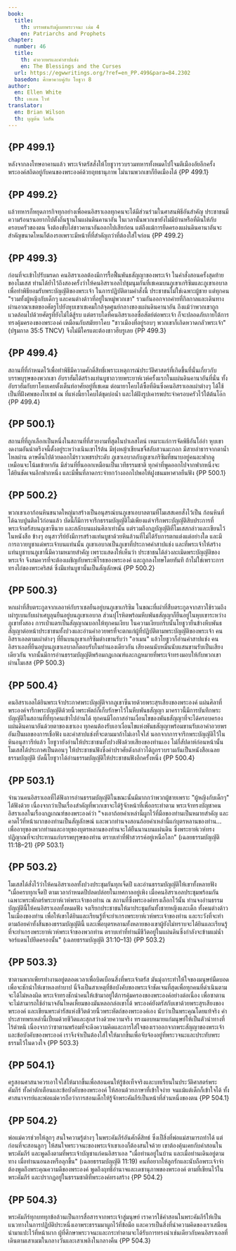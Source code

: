 ```yaml
---
book:
  title:
    th: บรรพชนกับผู้เผยพระวจนะ เล่ม 4
    en: Patriarchs and Prophets
chapter:
  number: 46
  title:
    th: คำอวยพรและคำสาปแช่ง
    en: The Blessings and the Curses
  url: https://egwwritings.org/?ref=en_PP.499&para=84.2302
  basedon: ศึกษาควบคู่กับ โยชูวา 8
author:
  en: Ellen White
  th: เอเลน ไวท์
translator:
  en: Brian Wilson
  th: บุญต้น วิลสัน
---
```


## {PP 499.1}

หลังจากลงโทษอาคานแล้ว พระเจ้าตรัสสั่งให้โยชูวารวบรวมทหารทั้งหมดไปโจมตีเมืองอัยอีกครั้ง พระองค์สถิตอยู่กับคนของพระองค์ด้วยฤทธานุภาพ ไม่นานพวกเขาก็ยึดเมืองได้ {PP 499.1}

## {PP 499.2}

แล้วทหารก็หยุดภารกิจทุกอย่างเพื่อคนอิสราเอลทุกคนจะได้มีส่วนร่วมในศาสนพิธีอันสำคัญ ประชาชนมีความร้อนรนอยากไปตั้งถิ่นฐานในแผ่นดินคานาอัน ในเวลานั้นพวกเขายังไม่มีบ้านหรือที่ดินให้กับครอบครัวของตน จึงต้องขับไล่ชาวคานาอันออกไปเสียก่อน แต่ถึงแม้การยึดครองแผ่นดินคานาอันจะสำคัญขนาดไหนก็ต้องรอเพราะมีหน้าที่ที่สำคัญกว่าที่ต้องใส่ใจก่อน {PP 499.2}

## {PP 499.3}

ก่อนที่จะเข้าไปรับมรดก คนอิสราเอลต้องมีการรื้อฟื้นพันธสัญญาของพระเจ้า ในคำสั่งสอนครั้งสุดท้ายของโมเสส ท่านได้ย้ำไว้ถึงสองครั้งว่าให้คนอิสราเอลไปชุมนุมกันที่เชเคมบนภูเขาเกริซิมและภูเขาเอบาล เพื่อทำพิธียอมรับพระบัญญัติของพระเจ้า ในการปฏิบัติตามคำสั่งนี้ ประชาชนไม่ใช่เฉพาะผู้ชาย แต่ทุกคน "รวมทั้งผู้หญิงกับเด็กๆ และคนต่างด้าวที่อยู่ในหมู่พวกเขา" รวมกันออกจากค่ายที่กิลกาลและเดินทางผ่านอาณาเขตของศัตรูไปยังหุบเขาเชเคมใกล้จุดศูนย์กลางของแผ่นดินคานาอัน ถึงแม้ว่าพวกเขาถูกแวดล้อมไปด้วยศัตรูที่ยังไม่ได้สู้รบ แต่ตราบใดที่คนอิสราเอลซื่อสัตย์ต่อพระเจ้า ก็จะปลอดภัยภายใต้การทรงคุ้มครองของพระองค์ เหมือนกับสมัยยาโคบ "ชาวเมืองที่อยู่รอบๆ พวกเขาก็เกิดหวาดกลัวพระเจ้า" (ปฐมกาล 35:5 TNCV) จึงไม่มีใครแตะต้องชาวฮีบรูเลย {PP 499.3}

## {PP 499.4}

สถานที่ที่กำหนดไว้เพื่อทำพิธีมีความศักดิ์สิทธิ์เพราะเหตุการณ์ประวัติศาสตร์ที่เกิดขึ้นที่นั่นเกี่ยวกับบรรพบุรุษของพวกเขา อับราฮัมได้สร้างแท่นบูชาถวายพระยาห์เวห์ครั้งแรกในแผ่นดินคานาอันที่นั่น ทั้งอับราฮัมกับยาโคบเคยตั้งเต็นท์อาศัยอยู่ที่เชเคม ต่อมายาโคบได้ซื้อที่ดินซึ่งคนอิสราเอลเผ่าต่างๆ ได้ใช้เป็นที่ฝังศพของโยเซฟ ณ ที่แห่งนี้ยาโคบได้ขุดบ่อน้ำ และได้ฝังรูปเคารพประจำครอบครัวไว้ใต้ต้นโอ๊ก {PP 499.4}

## {PP 500.1}

สถานที่ที่ถูกเลือกเป็นหนึ่งในสถานที่ที่สวยงามที่สุดในปาเลสไตน์ เหมาะแก่การจัดพิธีอันโอ่อ่า หุบเขางดงามอันน่าตรึงจนี้ตั้งอยู่ระหว่างเนินเขาไร้ต้น มีทุ่งหญ้าเขียนขจี่สลับสวนมะกอก มีสายลำธารจากตาน้ำไหลผ่าน ดาษดื่นไปด้วยดอกไม้ราวเพชรประดับ ภูเขาเอบาลกับภูเขาเกริซิมที่ขนาบอยู่คนละฟากดูเหมือนจะโน้มเข้าหากัน มีส่วนที่ยื่นออกเหมือนเป็นเวทีธรรมชาติ ทุกคำที่พูดออกไปจากฟากหนึ่งจะได้ยินชัดเจนอีกฟากหนึ่ง และมีพื้นที่ลาดกระจ่ายกว้างออกไปพอให้ฝูงชนมหาศาลยืนฟัง {PP 500.1}

## {PP 500.2}

พวกเขาเอาก้อนหินขนาดใหญ่มาสร้างเป็นอนุสรณ์บนภูเขาเอบาลตามที่โมเสสเคยสั่งไว้เป็น ก้อนหินที่ได้ฉาบปูนติดไว้ก่อนแล้ว บัดนี้ก็มีการจารึกธรรมบัญญัติไม่เพียงแต่จารึกพระบัญญัติสิบประการที่พระเจ้าตรัสบนภูเขาซีนาย และสลักบนแผ่นศิลาเท่านั้น แต่รวมถึงกฎบัญญัติที่โมเสสกล่าวและเขียนไว้ในหนังสือ ข้างๆ อนุสาวรีย์ยังมีการสร้างแท่นบูชาด้วยหินล้วนที่ไม่ได้รับการตกแต่งแต่อย่างใด และมีการถวายบูชาแด่พระเจ้าบนแท่นนั้น ภูเขาเอบาลเป็นภูเขาที่ประกาศคำสาปแช่ง และที่พระเจ้าให้สร้างแท่นบูชาบนภูเขานี้มีความหมายสำคัญ เพราะแสดงให้เห็นว่า ประชาชนได้ล่วงละเมิดพระบัญญัติของพระเจ้า จึงสมควรที่จะต้องเผชิญกับพระพิโรธของพระองค์ และถูกลงโทษโดยทันที ถ้าไม่ใช่เพราะการทรงไถ่ของพระคริสต์ ซึ่งมีแท่นบูชานั้นเป็นสัญลักษณ์ {PP 500.2}

## {PP 500.3}

หกเผ่าที่สืบตระกูลจากเลอาห์กับราเชลยืนอยู่บนภูเขาเกริซิม ในขณะที่เผ่าที่สืบตระกูลจากสาวใช้รวมถึงเผ่ารูเบนกับเผ่าเศบูลุนยืนอยู่บนภูเขาเอบาล ส่วนปุโรหิตพร้อมหีบพันธสัญญาก็ยืนอยู่ในหุบเขาระหว่างภูเขาทั้งสอง การเป่าแตรเป็นสัญญาณบอกให้ทุกคนเงียบ ในความเงียบกริบนั้นโยชูวายืนข้างหีบพันธสัญญาต่อหน้าประชาชนทั้งปวงและอ่านคำอวยพรที่จะตกแก่ผู้ที่ปฏิบัติตามพระบัญญัติของพระเจ้า คนอิสราเอลตามเผ่าต่างๆ ที่ยืนบนภูเขาเกริซิมต่างขานรับว่า "อาเมน" แล้วโยชูวาก็อ่านคำสาปแช่ง คนอิสราเอลที่ยืนอยู่บนภูเขาเอบาลก็ตอบรับในทำนองเดียวกัน เสียงคนนับหมื่นนับแสนขานรับเป็นเสียงเดียวกัน จากนั้นมีการอ่านธรรมบัญญัติพร้อมกฎเกณฑ์และกฎหมายที่พระเจ้าทรงมอบให้กับพวกเขาผ่านโมเสส {PP 500.3}

## {PP 500.4}

คนอิสราเอลได้ยินพระเจ้าประกาศพระบัญญัติจากภูเขาซีนายด้วยพระสุรเสียงของพระองค์ แผ่นศิลาที่พระองค์จารึกพระบัญญัติด้วยนิ้วพระหัตถ์ก็เก็บรักษาไว้ในหีบพันธสัญญา มาคราวนี้มีการบันทึกพระบัญญัติในสถานที่ที่ทุกคนเข้าไปอ่านได้ ทุกคนมีโอกาสอ่านเงื่อนไขของพันธสัญญาที่จะได้ครอบครองแผ่นดินคานาอันด้วยตาของเขาเอง ทุกคนต้องรับเอาเงื่อนไขแห่งพันธสัญญาพร้อมขานรับเอาคำอวยพรอันเป็นผลของการเชื่อฟัง และคำสาปแช่งที่จะตามมาถ้าไม่เอาใจใส่ นอกจากการจารึกพระบัญญัติไว้ในหินอนุสาวรีย์แล้ว โยชูวายังอ่านให้ประชาชนทั้งปวงฟังด้วยเสียงของท่านเอง ไม่กี่สัปดาห์ก่อนหน้านั้นโมเสสได้ประกาศเป็นตอนๆ ให้ประชาชนฟังซึ่งคำปราศัยดังกล่าวได้ถูกรวบรวมกันเป็นหนังสือเฉลยธรรมบัญญัติ บัดนี้โยชูวาได้อ่านธรรมบัญญัติให้ประชาชนฟังอีกครั้งหนึ่ง {PP 500.4}

## {PP 503.1}

จำนวนคนอิสราเอลที่ได้ฟังการอ่านธรรมบัญญัติในขณะนั้นมีมากกว่าพวกผู้ชายเพราะ "ผู้หญิงกับเด็กๆ" ได้ฟังด้วย เนื่องจากว่าเป็นเรื่องสำคัญที่พวกเขาจะได้รู้จักหน้าที่เพื่อกระทำตาม พระเจ้าทรงบัญชาคนอิสราเอลในเรื่องกฎเกณฑ์ของพระองค์ว่า "จงเอาถ้อยคำเหล่านี้ผูกไว้ที่มือของท่านเป็นหมายสำคัญ และคาดไว้ที่หน้าผากของท่านเป็นสัญลักษณ์ และพวกท่านจงสอนถ้อยคำเหล่านี้แก่บุตรหลานของท่าน…เพื่ออายุของพวกท่านและอายุของบุตรหลานของท่านจะได้ยืนนานบนแผ่นดิน ซึ่งพระยาห์เวห์ทรงปฏิญาณที่จะประทานแก่บรรพบุรุษของท่าน ตราบเท่าที่ฟ้าสวรรค์อยู่เหนือโลก" (เฉลยธรรมบัญญัติ 11:18–21) {PP 503.1}

## {PP 503.2}

โมเสสได้สั่งไว้ว่าให้คนอิสราเอลทั้งปวงประชุมกันทุกเจ็ดปี และอ่านธรรมบัญญัติให้เขาทั้งหลายฟัง "เมื่อครบทุกเจ็ดปี ตามเวลากำหนดปีปลดปล่อยในเทศกาลอยู่เพิง เมื่อคนอิสราเอลประชุมพร้อมกันเฉพาะพระพักตร์พระยาห์เวห์พระเจ้าของท่าน ณ สถานที่ซึ่งพระองค์ทรงเลือกไว้นั้น ท่านจงอ่านธรรมบัญญัตินี้ให้คนอิสราเอลทั้งหมดฟัง จงเรียกประชาชนให้มาประชุมกันทั้งชายหญิงและเด็ก ทั้งคนต่างด้าวในเมืองของท่าน เพื่อให้เขาได้ยินและเรียนรู้ที่จะยำเกรงพระยาห์เวห์พระเจ้าของท่าน และระวังที่จะทำตามถ้อยคำทั้งสิ้นของธรรมบัญญัตินี้ และเพื่อบุตรหลานทั้งหลายของเขาผู้ยังไม่ทราบจะได้ยินและเรียนรู้ที่จะยำเกรงพระยาห์เวห์พระเจ้าของพวกท่าน ตราบเท่าที่ท่านมีชีวิตอยู่ในแผ่นดินซึ่งกำลังจะข้ามแม่น้ำจอร์แดนไปยึดครองนั้น" (เฉลยธรรมบัญญัติ 31:10–13) {PP 503.2}

## {PP 503.3}

ซาตานพากเพียรทำงานอยู่ตลอดเวลาเพื่อบิดเบือนสิ่งที่พระเจ้าตรัส มันมุ่งกระทำให้ใจของมนุษย์มืดบอดเพื่อจะชักนำให้เขาหลงทำบาป นี่จึงเป็นสาเหตุที่ข้อบังคับของพระเจ้าชัดเจนที่สุดเพื่อทุกคนที่ดำเนินตามจะได้ไม่หลงผิด พระเจ้าทรงชักนำคนให้เข้ามาอยู่ใต้การคุ้มครองของพระองค์อย่างต่อเนื่อง เพื่อซาตานจะไม่สามารถใช้อำนาจอันโหดเหี้ยมของมันหลอกล่อเขาได้ พระองค์ยังตรัสกับเขาด้วยพระสุรเสียงของพระองค์ และเขียนพระดำรัสแห่งชีวิตด้วยนิ้วพระหัตถ์ของพระองค์เอง นับว่าเป็นพระคุณโดยแท้จริง คำประสาทพรเหล่านี้เปี่ยมด้วยชีวิตและสุกสว่างด้วยความจริง ทรงมอบหมายแก่มนุษย์ให้เป็นตัวนำทางที่ไร้ตำหนิ เนื่องจากว่าซาตานพร้อมที่จะดึงความคิดและการใส่ใจของเราออกจากพระสัญญาของพระเจ้าและข้อบังคับของพระองค์ เราจึงจำเป็นต้องใส่ใจให้มากขึ้นเพื่อจับจ้องอยู่ที่พระวจนะและประทับพระธรรมไว้ในดวงใจ {PP 503.3}

## {PP 504.1}

ครูสอนศาสนาควรเอาใจใส่ให้มากขึ้นเพื่อสอนคนให้รู้ข้อเท็จจริงและบทเรียนในประวัติศาสตร์พระคัมภีร์ ทั้งคำตักเตือนและข้อบังคับของพระองค์ ให้สอนด้วยภาษาที่เข้าใจง่าย จนแม้แต่เด็กก็เข้าใจได้ ทั้งศาสนาจารย์และพ่อแม่ควรถือว่าการสอนเด็กให้รู้จักพระคัมภีร์เป็นหน้าที่ส่วนหนึ่งของตน {PP 504.1}

## {PP 504.2}

พ่อแม่ควรช่วยให้ลูกๆ สนใจความรู้ต่างๆ ในพระคัมภีร์อันศักดิ์สิทธ์ ซึ่งเป็สิ่งที่พ่อแม่สามารถทำได้ แต่ก่อนที่จะสอนลูกๆ ให้สนใจพระวจนะของพระเจ้าเขาเองก็ต้องสนใจด้วย เขาต้องคุ้นเคยกับคำสอนในพระคัมภีร์ และพูดถึงตามที่พระเจ้าบัญชาแก่คนอิสราเอล "เมื่อท่านอยู่ในบ้าน และเมื่อท่านเดินอยู่ตามทาง เมื่อท่านนอนลงหรือลุกขึ้น" (เฉลยธรรมบัญญัติ 11:19) คนที่อยากให้ลูกรักและนับถือพระเจ้าจำต้องพูดถึงพระคุณความดีของพระองค์ พูดถึงฤทธิ์อำนาจและเดชานุภาพของพระองค์ ตามที่เขียนไว้ในพระคัมภีร์ และปรากฏอยู่ในธรรมชาติที่พระองค์ทรงสร้าง {PP 504.2}

## {PP 504.3}

พระคัมภีร์ทุกบททุกข้อล้วนเป็นการสื่อสารจากพระเจ้าสู่มนุษย์ เราควรใช้คำสอนในพระคัมภีร์ให้เป็นแนวทางในการปฏิบัติประหนึ่งเอาพระธรรมมาผูกไว้ที่ข้อมือ และควรเป็นสิ่งที่นำความคิดของเราเสมือนนำมาแปะไว้ที่หน้าผาก ผู้ที่ศึกษาพระวจนะและกระทำตามจะได้รับการทรงนำเช่นเดียวกับคนอิสราเอลที่เดินตามเสาเมฆในกลางวันและเสาเพลิงในกลางคืน {PP 504.3}